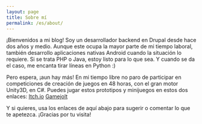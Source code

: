```yaml
---
layout: page
title: Sobre mí
permalink: /es/about/
---
```


¡Bienvenidos a mi blog! Soy un desarrollador backend en Drupal desde hace dos años y medio. Aunque este ocupa la mayor parte de mi tiempo laboral, también desarrollo aplicaciones nativas Android cuando la situación lo requiere. Si se trata PHP o Java, estoy listo para lo que sea. Y cuando se da el caso, me encanta tirar líneas en Python :)

Pero espera, ¡aun hay más! En mi tiempo libre no paro de participar en competiciones de creación de juegos en 48 horas, con el gran motor Unity3D, en C#. Puedes jugar estos prototipos y minijuegos en estos dos enlaces:
[Itch.io](http://maesk.itch.io/)
[Gamejolt](http://gamejolt.com/profile/maesk/679194/)

Y si quieres, usa los enlaces de aquí abajo para sugerir o comentar lo que te apetezca. ¡Gracias por tu visita!

